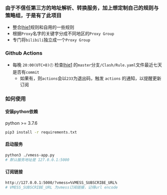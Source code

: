 ### 由于不信任第三方的地址解析、转换服务，加上想定制自己的规则与策略组，于是有了此项目
 - 整合[lhie1](https://github.com/lhie1/Rules)规则和自用的一些规则
 - 根据`Proxy`名字的关键字分成不同地区的`Proxy Group`
 - 专门将`bilibili`独立成一个`Proxy Group`
 
### Github Actions
 - 每晚 `20:00(UTC+8)🕗` 检查[lhie1](https://github.com/lhie1/Rules) 的`master`分支`/Clash/Rule.yaml`文件最近七天是否有`commit`
    - 如果有，则`actions`会以`233`为退出码，触发 `actions` 的通知，以提醒更新订阅
    
### 如何使用
#### 安装python依赖 
python >= 3.7.6
 ```bash
pip3 install -r requirements.txt
```
#### 启动服务
```bash
python3 ./vmess-app.py
# 默认服务地址是 127.0.0.1:5000
```
#### 订阅链接
```bash
http://127.0.0.1:5000/?vmess=%VMESS_SUBSCRIBE_URL%
# VMESS_SUBSCRIBE_URL 为vmess订阅链接，记得url encode
```

